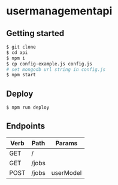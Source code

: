 # usermanagementapi

## Getting started

```bash
$ git clone
$ cd api
$ npm i
$ cp config-example.js config.js
# set mongodb url string in config.js
$ npm start
```

## Deploy

```bash
$ npm run deploy
```

## Endpoints

| Verb | Path  | Params    |
| ---- | ----- | --------- |
| GET  | /     |           |
| GET  | /jobs |           |
| POST | /jobs | userModel |

<!-- You can find postman collection in the repo

## Model

### userModel

| Property  | Type   | Req                | Validation     |
| --------- | ------ | ------------------ | -------------- |
| firstName | String | :heavy_check_mark: | Min:5, Max: 30 |
| lastName  | String | :heavy_check_mark: | Min:5, Max: 30 |
| email     | String | :heavy_check_mark: | Email format   | -->
